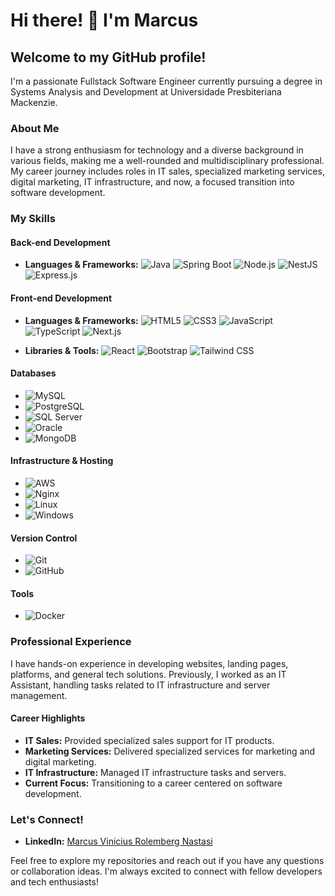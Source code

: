 # Hi there! 👋 I'm Marcus

## Welcome to my GitHub profile!

I'm a passionate Fullstack Software Engineer currently pursuing a degree in Systems Analysis and Development at Universidade Presbiteriana Mackenzie.

### About Me

I have a strong enthusiasm for technology and a diverse background in various fields, making me a well-rounded and multidisciplinary professional. My career journey includes roles in IT sales, specialized marketing services, digital marketing, IT infrastructure, and now, a focused transition into software development. 

### My Skills

#### Back-end Development
- **Languages & Frameworks:** 
  ![Java](https://img.shields.io/badge/-Java-007396?style=flat-square&logo=openjdk&logoColor=white)
  ![Spring Boot](https://img.shields.io/badge/-Spring%20Boot-6DB33F?style=flat-square&logo=spring-boot&logoColor=white)
  ![Node.js](https://img.shields.io/badge/-Node.js-339933?style=flat-square&logo=node.js&logoColor=white)
  ![NestJS](https://img.shields.io/badge/-NestJS-E0234E?style=flat-square&logo=nestjs&logoColor=white)
  ![Express.js](https://img.shields.io/badge/-Express.js-000000?style=flat-square&logo=express&logoColor=white)

#### Front-end Development
- **Languages & Frameworks:** 
  ![HTML5](https://img.shields.io/badge/-HTML5-E34F26?style=flat-square&logo=html5&logoColor=white)
  ![CSS3](https://img.shields.io/badge/-CSS3-1572B6?style=flat-square&logo=css3&logoColor=white)
  ![JavaScript](https://img.shields.io/badge/-JavaScript-F7DF1E?style=flat-square&logo=javascript&logoColor=black)
  ![TypeScript](https://img.shields.io/badge/-TypeScript-007ACC?style=flat-square&logo=typescript&logoColor=white)
  ![Next.js](https://img.shields.io/badge/-Next.js-000000?style=flat-square&logo=nextdotjs&logoColor=white)
  
- **Libraries & Tools:** 
  ![React](https://img.shields.io/badge/-React-61DAFB?style=flat-square&logo=react&logoColor=black)
  ![Bootstrap](https://img.shields.io/badge/-Bootstrap-7952B3?style=flat-square&logo=bootstrap&logoColor=white)
  ![Tailwind CSS](https://img.shields.io/badge/-Tailwind%20CSS-38B2AC?style=flat-square&logo=tailwind-css&logoColor=white)

#### Databases
- ![MySQL](https://img.shields.io/badge/-MySQL-4479A1?style=flat-square&logo=mysql&logoColor=white)
- ![PostgreSQL](https://img.shields.io/badge/-PostgreSQL-336791?style=flat-square&logo=postgresql&logoColor=white)
- ![SQL Server](https://img.shields.io/badge/-SQL%20Server-CC2927?style=flat-square&logo=microsoft-sql-server&logoColor=white)
- ![Oracle](https://img.shields.io/badge/-Oracle-F80000?style=flat-square&logo=oracle&logoColor=white)
- ![MongoDB](https://img.shields.io/badge/-MongoDB-47A248?style=flat-square&logo=mongodb&logoColor=white)

#### Infrastructure & Hosting
- ![AWS](https://img.shields.io/badge/-AWS-232F3E?style=flat-square&logo=amazon-aws&logoColor=white)
- ![Nginx](https://img.shields.io/badge/-Nginx-009639?style=flat-square&logo=nginx&logoColor=white)
- ![Linux](https://img.shields.io/badge/-Linux-FCC624?style=flat-square&logo=linux&logoColor=black)
- ![Windows](https://img.shields.io/badge/-Windows-0078D6?style=flat-square&logo=windows&logoColor=white)

#### Version Control
- ![Git](https://img.shields.io/badge/-Git-F05032?style=flat-square&logo=git&logoColor=white)
- ![GitHub](https://img.shields.io/badge/-GitHub-181717?style=flat-square&logo=github&logoColor=white)

#### Tools
- ![Docker](https://img.shields.io/badge/-Docker-2496ED?style=flat-square&logo=docker&logoColor=white)

### Professional Experience

I have hands-on experience in developing websites, landing pages, platforms, and general tech solutions. Previously, I worked as an IT Assistant, handling tasks related to IT infrastructure and server management.

#### Career Highlights
- **IT Sales:** Provided specialized sales support for IT products.
- **Marketing Services:** Delivered specialized services for marketing and digital marketing.
- **IT Infrastructure:** Managed IT infrastructure tasks and servers.
- **Current Focus:** Transitioning to a career centered on software development.

### Let's Connect!
- **LinkedIn:** [Marcus Vinicius Rolemberg Nastasi](https://www.linkedin.com/in/marcus-vinicius-rolemberg-nastasi-1056601b7/)

Feel free to explore my repositories and reach out if you have any questions or collaboration ideas. I'm always excited to connect with fellow developers and tech enthusiasts!
